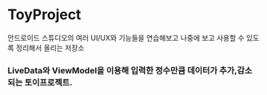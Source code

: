 # ToyProject
안드로이드 스튜디오의 여러 UI/UX와 기능들을 연습해보고 나중에 보고 사용할 수 있도록 정리해서 올리는 저장소


### LiveData와 ViewModel을 이용해 입력한 정수만큼 데이터가 추가,감소 되는 토이프로젝트.
